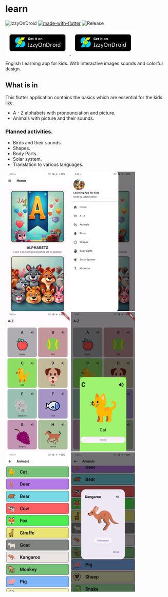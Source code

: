 # learn
![IzzyOnDroid](https://img.shields.io/endpoint?url=https://apt.izzysoft.de/fdroid/api/v1/shield/vdrs.sappu.lafk.learn)
[![made-with-flutter](https://img.shields.io/badge/Made%20with-Flutter-1f425f.svg)](https://flutter.dev/) ![Release](https://img.shields.io/github/v/release/VaibhavCodeClub/learn)  <br>
<!--
[![Get it](readme/IzzyOnDroid.png)](https://android.izzysoft.de/repo/apk/vdrs.sappu.lafk.learn)-->
<a href="https://android.izzysoft.de/repo/apk/vdrs.sappu.lafk.learn"> <img src='readme/IzzyOnDroid.png' width='200'/> </a> 
<a href="https://github.com/VaibhavCodeClub/learn/releases"> <img src='readme/IzzyOnDroid.png' width='200'/> </a> <br>

English Learning app for kids.
With interactive images sounds and colorful design.

## What is in

This flutter application contains the basics which are essential for the kids like.

- A - Z alphabets with pronounciation and picture.
- Animals with picture and their sounds.

### Planned activities.

- Birds and their sounds.
- Shapes.
- Body Parts.
- Solar system.
- Translation to various languages.

<img src='readme/one.png' width='200'/> <img src='readme/two.png' width='200'/> <img src='readme/three.png' width='200'/> <img src='readme/four.png' width='200'/><img src='readme/five.png' width='200'/> <img src='readme/six.png' width='200'/>


